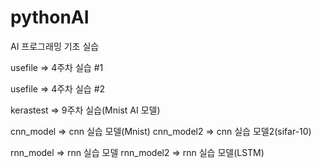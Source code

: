 # pythonAI

AI 프로그래밍 기초 실습 

usefile => 4주차 실습 #1

usefile => 4주차 실습 #2

kerastest => 9주차 실습(Mnist AI 모델)

cnn_model => cnn 실습 모델(Mnist)
cnn_model2 => cnn 실습 모델2(sifar-10)

rnn_model => rnn 실습 모델
rnn_model2 => rnn 실습 모델(LSTM)
